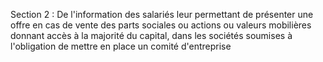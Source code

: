 Section 2 : De l'information des salariés leur permettant de présenter une offre en cas de vente des parts sociales ou actions ou valeurs mobilières donnant accès à la majorité du capital, dans les sociétés soumises à l'obligation de mettre en place un comité d'entreprise
